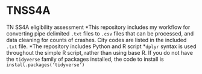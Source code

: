 # TNSS4A
TN SS4A eligibility assessment
*This repository includes my workflow for converting pipe delimited `.txt` files to `.csv` files that can be processed, and data cleaning for counts of crashes. City codes are listed in the included `.txt` file. 
*The repository includes Python and R script
*`dplyr` syntax is used throughout the simple R script, rather than using base R. If you do not have the `tidyverse` family of packages installed, the code to install is `install.packages('tidyverse')`
